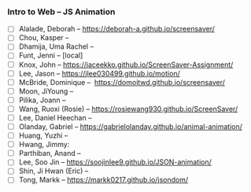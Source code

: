 ### Intro to Web – JS Animation

- [ ] Alalade, Deborah – https://deborah-a.github.io/screensaver/
- [ ] Chou, Kasper –
- [ ] Dhamija, Uma Rachel –
- [ ] Funt, Jenni – [local]
- [ ] Knox, John – https://jaceekko.github.io/ScreenSaver-Assignment/
- [ ] Lee, Jason – https://jlee030499.github.io/motion/
- [ ] McBride, Dominique –  https://domoitwd.github.io/screensaver/
- [ ] Moon, JiYoung –
- [ ] Pilika, Joann –
- [ ] Wang, Ruoxi (Rosie) – https://rosiewang930.github.io/ScreenSaver/
- [ ] Lee, Daniel Heechan – 
- [ ] Olanday, Gabriel – https://gabrielolanday.github.io/animal-animation/
- [ ] Huang, Yuzhi –
- [ ] Hwang, Jimmy:
- [ ] Parthiban, Anand –
- [ ] Lee, Soo Jin – https://soojinlee9.github.io/JSON-animation/
- [ ] Shin, Ji Hwan (Eric) – 
- [ ] Tong, Markk – https://markk0217.github.io/jsondom/
